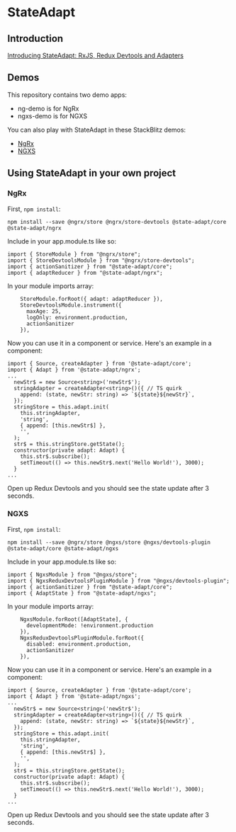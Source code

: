 # StateAdapt

## Introduction

[Introducing StateAdapt: RxJS, Redux Devtools and Adapters](https://medium.com/@m3po22/rxjs-redux-devtools-introducing-ngrx-adapt-8520094e21b6)

## Demos

This repository contains two demo apps:

- ng-demo is for NgRx
- ngxs-demo is for NGXS

You can also play with StateAdapt in these StackBlitz demos:

- [NgRx](https://stackblitz.com/edit/state-adapt-ngrx?file=src/app/app.component.ts)
- [NGXS](https://stackblitz.com/edit/state-adapt-ngxs?file=src/app/app.component.ts)

## Using StateAdapt in your own project

### NgRx

First, `npm install`:

```
npm install --save @ngrx/store @ngrx/store-devtools @state-adapt/core @state-adapt/ngrx
```

Include in your app.module.ts like so:

```
import { StoreModule } from "@ngrx/store";
import { StoreDevtoolsModule } from "@ngrx/store-devtools";
import { actionSanitizer } from "@state-adapt/core";
import { adaptReducer } from "@state-adapt/ngrx";
```

In your module imports array:

```
    StoreModule.forRoot({ adapt: adaptReducer }),
    StoreDevtoolsModule.instrument({
      maxAge: 25,
      logOnly: environment.production,
      actionSanitizer
    }),
```

Now you can use it in a component or service. Here's an example in a component:

```
import { Source, createAdapter } from '@state-adapt/core';
import { Adapt } from '@state-adapt/ngrx';
...
  newStr$ = new Source<string>('newStr$');
  stringAdapter = createAdapter<string>()({ // TS quirk
    append: (state, newStr: string) => `${state}${newStr}`,
  });
  stringStore = this.adapt.init(
    this.stringAdapter,
    'string',
    { append: [this.newStr$] },
    '',
  );
  str$ = this.stringStore.getState();
  constructor(private adapt: Adapt) {
    this.str$.subscribe();
    setTimeout(() => this.newStr$.next('Hello World!'), 3000);
  }
...
```

Open up Redux Devtools and you should see the state update after 3 seconds.

### NGXS

First, `npm install`:

```
npm install --save @ngrx/store @ngxs/store @ngxs/devtools-plugin @state-adapt/core @state-adapt/ngxs
```

Include in your app.module.ts like so:

```
import { NgxsModule } from "@ngxs/store";
import { NgxsReduxDevtoolsPluginModule } from "@ngxs/devtools-plugin";
import { actionSanitizer } from "@state-adapt/core";
import { AdaptState } from "@state-adapt/ngxs";
```

In your module imports array:

```
    NgxsModule.forRoot([AdaptState], {
      developmentMode: !environment.production
    }),
    NgxsReduxDevtoolsPluginModule.forRoot({
      disabled: environment.production,
      actionSanitizer
    }),
```

Now you can use it in a component or service. Here's an example in a component:

```
import { Source, createAdapter } from '@state-adapt/core';
import { Adapt } from '@state-adapt/ngxs';
...
  newStr$ = new Source<string>('newStr$');
  stringAdapter = createAdapter<string>()({ // TS quirk
    append: (state, newStr: string) => `${state}${newStr}`,
  });
  stringStore = this.adapt.init(
    this.stringAdapter,
    'string',
    { append: [this.newStr$] },
    '',
  );
  str$ = this.stringStore.getState();
  constructor(private adapt: Adapt) {
    this.str$.subscribe();
    setTimeout(() => this.newStr$.next('Hello World!'), 3000);
  }
...
```

Open up Redux Devtools and you should see the state update after 3 seconds.
